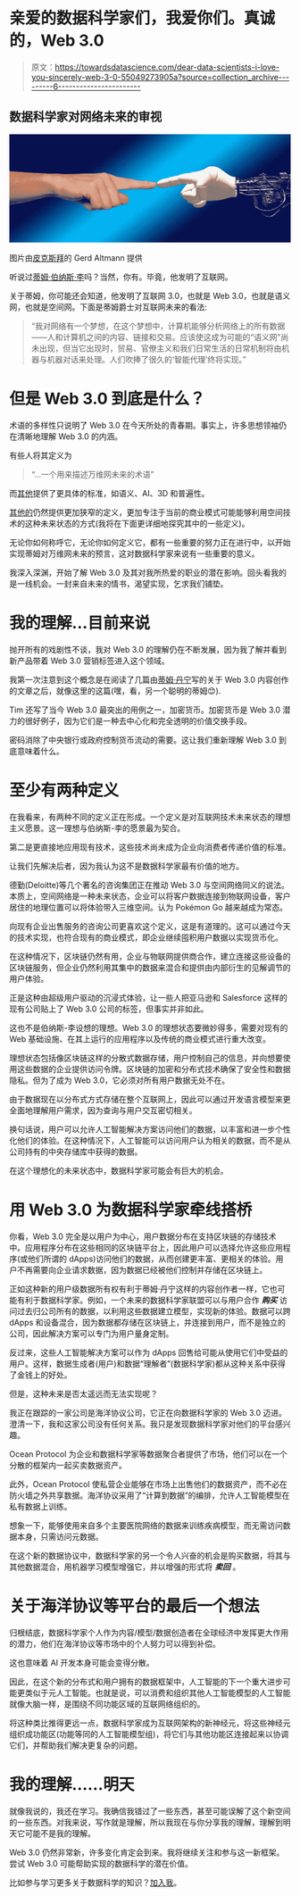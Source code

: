 # 亲爱的数据科学家们，我爱你们。真诚的，Web 3.0

> 原文：<https://towardsdatascience.com/dear-data-scientists-i-love-you-sincerely-web-3-0-55049273905a?source=collection_archive---------6----------------------->

## 数据科学家对网络未来的审视

![](img/3ec83285f39c671ea5d4d28478e5db7a.png)

图片由[皮克斯拜](https://pixabay.com/?utm_source=link-attribution&utm_medium=referral&utm_campaign=image&utm_content=1571852)的 Gerd Altmann 提供

听说过[蒂姆·伯纳斯·李](https://en.wikipedia.org/wiki/Tim_Berners-Lee)吗？当然，你有。毕竟，他发明了互联网。

关于蒂姆，你可能还会知道，他发明了互联网 3.0，也就是 Web 3.0，也就是语义网，也就是空间网。下面是蒂姆爵士对互联网未来的看法:

> “我对网络有一个梦想，在这个梦想中，计算机能够分析网络上的所有数据——人和计算机之间的内容、链接和交易。应该使这成为可能的“语义网”尚未出现，但当它出现时，贸易、官僚主义和我们日常生活的日常机制将由机器与机器对话来处理。人们吹捧了很久的‘智能代理’终将实现。”

# **但是 Web 3.0 到底是什么？**

术语的多样性只说明了 Web 3.0 在今天所处的青春期。事实上，许多思想领袖仍在清晰地理解 Web 3.0 的内涵。

有些人将其定义为

> “…一个用来描述万维网未来的术语”

而[其他](https://www.expert.ai/blog/web-3-0/)提供了更具体的标准，如语义、AI、3D 和普遍性。

[其他的](https://www2.deloitte.com/us/en/insights/topics/digital-transformation/web-3-0-technologies-in-business.html)仍然提供更加狭窄的定义，更加专注于当前的商业模式可能能够利用空间技术的这种未来状态的方式(我将在下面更详细地探究其中的一些定义)。

无论你如何称呼它，无论你如何定义它，都有一些重要的努力正在进行中，以开始实现蒂姆对万维网未来的预言，这对数据科学家来说有一些重要的意义。

我深入深渊，开始了解 Web 3.0 及其对我所热爱的职业的潜在影响。回头看我的是一线机会。一封来自未来的情书，渴望实现，乞求我们铺垫。

# **我的理解…目前来说**

抛开所有的戏剧性不谈，我对 Web 3.0 的理解仍在不断发展，因为我了解并看到新产品带着 Web 3.0 营销标签进入这个领域。

我第一次注意到这个概念是在阅读了几篇由[蒂姆·丹宁](https://medium.com/u/b6d641be1066?source=post_page-----55049273905a--------------------------------)写的关于 Web 3.0 内容创作的文章之后，就像这里的这篇(嘿，看，另一个聪明的蒂姆😊).

Tim 还写了当今 Web 3.0 最突出的用例之一，加密货币。加密货币是 Web 3.0 潜力的很好例子，因为它们是一种去中心化和完全透明的价值交换手段。

密码消除了中央银行或政府控制货币流动的需要。这让我们重新理解 Web 3.0 到底意味着什么。

# 至少有两种定义

在我看来，有两种不同的定义正在形成。一个定义是对互联网技术未来状态的理想主义愿景。这一理想与伯纳斯-李的愿景最为契合。

第二是更直接地应用现有技术，这些技术尚未成为企业向消费者传递价值的标准。

让我们先解决后者，因为我认为这不是数据科学家最有价值的地方。

德勤(Deloitte)等几个著名的咨询集团正在推动 Web 3.0 与空间网络同义的说法。本质上，空间网络是一种未来状态，企业可以将客户数据连接到物联网设备，客户居住的地理位置可以将体验带入三维空间。认为 Pokémon Go 越来越成为常态。

向现有企业出售服务的咨询公司更喜欢这个定义，这是有道理的。这可以通过今天的技术实现，也符合现有的商业模式，即企业继续囤积用户数据以实现货币化。

在这种情况下，区块链仍然有用，企业与物联网提供商合作，建立连接这些设备的区块链服务，但企业仍然利用其集中的数据来混合和提供由内部衍生的见解调节的用户体验。

正是这种由超级用户驱动的沉浸式体验，让一些人把亚马逊和 Salesforce 这样的现有公司贴上了 Web 3.0 公司的标签，但事实并非如此。

这也不是伯纳斯-李设想的理想。Web 3.0 的理想状态要微妙得多，需要对现有的 Web 基础设施、在其上运行的应用程序以及传统的商业模式进行重大改变。

理想状态包括像区块链这样的分散式数据存储，用户控制自己的信息，并向想要使用这些数据的企业提供访问令牌。区块链的加密和分布式技术确保了安全性和数据隐私。但为了成为 Web 3.0，它必须对所有用户数据无处不在。

由于数据现在以分布式方式存储在整个互联网上，因此可以通过开发语言模型来更全面地理解用户需求，因为查询与用户交互密切相关。

换句话说，用户可以允许人工智能解决方案访问他们的数据，以丰富和进一步个性化他们的体验。在这种情况下，人工智能可以访问用户认为相关的数据，而不是从公司持有的中央存储库中获得的数据。

在这个理想化的未来状态中，数据科学家可能会有巨大的机会。

# **用 Web 3.0 为数据科学家牵线搭桥**

你看，Web 3.0 完全是以用户为中心，用户数据分布在支持区块链的存储技术中。应用程序分布在这些相同的区块链平台上，因此用户可以选择允许这些应用程序(或他们所谓的 dApps)访问他们的数据，从而创建更丰富、更相关的体验。用户不再需要向企业请求数据，因为数据已经被他们控制并存储在区块链上。

正如这种新的用户级数据所有权有利于蒂姆·丹宁这样的内容创作者一样，它也可能有利于数据科学家。例如，一个未来的数据科学家联盟可以与用户合作 ***购买*** 访问过去归公司所有的数据，以利用这些数据建立模型，实现新的体验。数据可以跨 dApps 和设备混合，因为数据都存储在区块链上，并连接到用户，而不是独立的公司，因此解决方案可以专门为用户量身定制。

反过来，这些人工智能解决方案可以作为 dApps 回售给可能从使用它们中受益的用户。这样，数据生成者(用户)和数据“理解者”(数据科学家)都从这种关系中获得了金钱上的好处。

但是，这种未来是否太遥远而无法实现呢？

我正在跟踪的一家公司是海洋协议公司，它正在向数据科学家的 Web 3.0 迈进。澄清一下，我和这家公司没有任何关系。我只是发现数据科学家对他们的平台感兴趣。

Ocean Protocol 为企业和数据科学家等数据聚合者提供了市场，他们可以在一个分散的框架内一起买卖数据资产。

此外，Ocean Protocol 使私营企业能够在市场上出售他们的数据资产，而不必在防火墙之外共享数据。海洋协议采用了“计算到数据”的编排，允许人工智能模型在私有数据上训练。

想象一下，能够使用来自多个主要医院网络的数据来训练疾病模型，而无需访问数据本身，只需访问元数据。

在这个新的数据协议中，数据科学家的另一个令人兴奋的机会是购买数据，将其与其他数据混合，用机器学习模型增强它，并以增强的形式将 ***卖回*** 。

# **关于海洋协议等平台的最后一个想法**

归根结底，数据科学家个人作为内容/模型/数据创造者在全球经济中发挥更大作用的潜力，他们在海洋协议等市场中的个人努力可以得到补偿。

这也意味着 AI 开发本身可能会变得分散。

因此，在这个新的分布式和用户拥有的数据框架中，人工智能的下一个重大进步可能更类似于元人工智能。也就是说，可以消费和组织其他人工智能模型的人工智能就像大脑一样，是围绕不同功能区域的互联网络组织的。

将这种类比推得更远一点，数据科学家成为互联网架构的新神经元，将这些神经元组织成功能区(功能等同的人工智能模型组)，将它们与其他功能区连接起来以协调它们，并帮助我们解决更复杂的问题。

# **我的理解……明天**

就像我说的，我还在学习。我确信我错过了一些东西，甚至可能误解了这个新空间的一些东西。对我来说，写作就是理解，所以我现在与你分享我的理解，理解到明天它可能不是我的理解。

Web 3.0 仍然非常新，许多变化肯定会到来。我将继续关注和参与这一新框架。尝试 Web 3.0 可能帮助实现的数据科学的潜在价值。

比如参与学习更多关于数据科学的知识？[加入我](https://www.facebook.com/groups/thinkdatascience)。